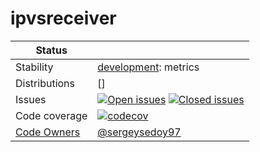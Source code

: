 # ipvsreceiver

<!-- status autogenerated section -->
| Status        |           |
| ------------- |-----------|
| Stability     | [development]: metrics   |
| Distributions | [] |
| Issues        | [![Open issues](https://img.shields.io/github/issues-search/open-telemetry/opentelemetry-collector-contrib?query=is%3Aissue%20is%3Aopen%20label%3Areceiver%2Fipvs%20&label=open&color=orange&logo=opentelemetry)](https://github.com/open-telemetry/opentelemetry-collector-contrib/issues?q=is%3Aopen+is%3Aissue+label%3Areceiver%2Fipvs) [![Closed issues](https://img.shields.io/github/issues-search/open-telemetry/opentelemetry-collector-contrib?query=is%3Aissue%20is%3Aclosed%20label%3Areceiver%2Fipvs%20&label=closed&color=blue&logo=opentelemetry)](https://github.com/open-telemetry/opentelemetry-collector-contrib/issues?q=is%3Aclosed+is%3Aissue+label%3Areceiver%2Fipvs) |
| Code coverage | [![codecov](https://codecov.io/github/open-telemetry/opentelemetry-collector-contrib/graph/main/badge.svg?component=receiver_ipvs)](https://app.codecov.io/gh/open-telemetry/opentelemetry-collector-contrib/tree/main/?components%5B0%5D=receiver_ipvs&displayType=list) |
| [Code Owners](https://github.com/open-telemetry/opentelemetry-collector-contrib/blob/main/CONTRIBUTING.md#becoming-a-code-owner)    | [@sergeysedoy97](https://www.github.com/sergeysedoy97) |

[development]: https://github.com/open-telemetry/opentelemetry-collector/blob/main/docs/component-stability.md#development
<!-- end autogenerated section -->

